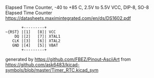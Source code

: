 Elapsed Time Counter, -40 to +85 C, 2.5V to 5.5V VCC, DIP-8, SO-8
Elapsed Time Counter
https://datasheets.maximintegrated.com/en/ds/DS1602.pdf


	       +---------+
	~{RST} |[1]   [8]| VCC
	    DQ |[2]   [7]| XTAL1
	   CLK |[3]   [6]| XTAL2
	   GND |[4]   [5]| VBAT
	       +---------+


generated by https://github.com/FBEZ/Pinout-AsciiArt from https://github.com/ask6483/kicad-symbols/blob/master/Timer_RTC.kicad_sym